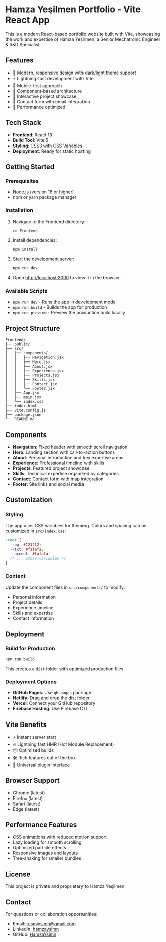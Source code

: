 # Hamza Yeşilmen Portfolio - Vite React App

This is a modern React-based portfolio website built with Vite, showcasing the work and expertise of Hamza Yeşilmen, a Senior Mechatronic Engineer & R&D Specialist.

## Features

- 🎨 Modern, responsive design with dark/light theme support
- ⚡ Lightning-fast development with Vite
- 📱 Mobile-first approach
- 🔧 Component-based architecture
- 💼 Interactive project showcase
- 📧 Contact form with email integration
- 🚀 Performance optimized

## Tech Stack

- **Frontend**: React 18
- **Build Tool**: Vite 5
- **Styling**: CSS3 with CSS Variables
- **Deployment**: Ready for static hosting

## Getting Started

### Prerequisites

- Node.js (version 16 or higher)
- npm or yarn package manager

### Installation

1. Navigate to the Frontend directory:
   ```bash
   cd Frontend
   ```

2. Install dependencies:
   ```bash
   npm install
   ```

3. Start the development server:
   ```bash
   npm run dev
   ```

4. Open [http://localhost:3000](http://localhost:3000) to view it in the browser.

### Available Scripts

- `npm run dev` - Runs the app in development mode
- `npm run build` - Builds the app for production
- `npm run preview` - Preview the production build locally

## Project Structure

```
Frontend/
├── public/
├── src/
│   ├── components/
│   │   ├── Navigation.jsx
│   │   ├── Hero.jsx
│   │   ├── About.jsx
│   │   ├── Experience.jsx
│   │   ├── Projects.jsx
│   │   ├── Skills.jsx
│   │   ├── Contact.jsx
│   │   └── Footer.jsx
│   ├── App.jsx
│   ├── main.jsx
│   └── index.css
├── index.html
├── vite.config.js
├── package.json
└── README.md
```

## Components

- **Navigation**: Fixed header with smooth scroll navigation
- **Hero**: Landing section with call-to-action buttons
- **About**: Personal introduction and key expertise areas
- **Experience**: Professional timeline with skills
- **Projects**: Featured project showcase
- **Skills**: Technical expertise organized by categories
- **Contact**: Contact form with map integration
- **Footer**: Site links and social media

## Customization

### Styling
The app uses CSS variables for theming. Colors and spacing can be customized in `src/index.css`:

```css
:root {
  --bg: #121212;
  --txt: #fafafa;
  --accent: #fafafa;
  /* ... other variables */
}
```

### Content
Update the component files in `src/components/` to modify:
- Personal information
- Project details
- Experience timeline
- Skills and expertise
- Contact information

## Deployment

### Build for Production

```bash
npm run build
```

This creates a `dist` folder with optimized production files.

### Deployment Options

- **GitHub Pages**: Use `gh-pages` package
- **Netlify**: Drag and drop the dist folder
- **Vercel**: Connect your GitHub repository
- **Firebase Hosting**: Use Firebase CLI

## Vite Benefits

- ⚡ Instant server start
- 🔥 Lightning fast HMR (Hot Module Replacement)
- 📦 Optimized builds
- 🛠️ Rich features out of the box
- 🔧 Universal plugin interface

## Browser Support

- Chrome (latest)
- Firefox (latest)
- Safari (latest)
- Edge (latest)

## Performance Features

- CSS animations with reduced motion support
- Lazy loading for smooth scrolling
- Optimized particle effects
- Responsive images and layouts
- Tree-shaking for smaller bundles

## License

This project is private and proprietary to Hamza Yeşilmen.

## Contact

For questions or collaboration opportunities:
- Email: resmiyslmn@gmail.com
- LinkedIn: [hamzayslmn](https://www.linkedin.com/in/hamzayslmn)
- GitHub: [HamzaYslmn](https://github.com/HamzaYslmn)
